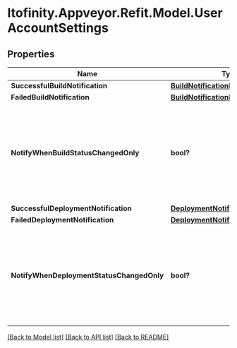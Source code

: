 # Itofinity.Appveyor.Refit.Model.UserAccountSettings
## Properties

Name | Type | Description | Notes
------------ | ------------- | ------------- | -------------
**SuccessfulBuildNotification** | [**BuildNotificationFrequency**](BuildNotificationFrequency.md) |  | 
**FailedBuildNotification** | [**BuildNotificationFrequency**](BuildNotificationFrequency.md) |  | 
**NotifyWhenBuildStatusChangedOnly** | **bool?** | Note that this value is &#x60;true&#x60; on user creation, but behaves as &#x60;false&#x60; when not specified on update.  | [optional] [default to false]
**SuccessfulDeploymentNotification** | [**DeploymentNotificationFrequency**](DeploymentNotificationFrequency.md) |  | 
**FailedDeploymentNotification** | [**DeploymentNotificationFrequency**](DeploymentNotificationFrequency.md) |  | 
**NotifyWhenDeploymentStatusChangedOnly** | **bool?** | Note that this value is &#x60;true&#x60; on user creation, but behaves as &#x60;false&#x60; when not specified on update.  | [optional] [default to false]

[[Back to Model list]](../README.md#documentation-for-models) [[Back to API list]](../README.md#documentation-for-api-endpoints) [[Back to README]](../README.md)

